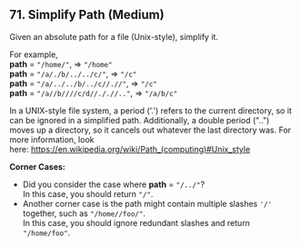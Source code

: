 ## 71. Simplify Path (Medium)

<p>Given an absolute path for a file (Unix-style), simplify it.&nbsp;</p>

<p>For example,<br />
<strong>path</strong> = <code>&quot;/home/&quot;</code>, =&gt; <code>&quot;/home&quot;</code><br />
<strong>path</strong> = <code>&quot;/a/./b/../../c/&quot;</code>, =&gt; <code>&quot;/c&quot;</code><br />
<strong>path</strong> = <code>&quot;/a/../../b/../c//.//&quot;</code>, =&gt; <code>&quot;/c&quot;</code><br />
<strong>path</strong> = <code>&quot;/a//b////c/d//././/..&quot;</code>, =&gt; <code>&quot;/a/b/c&quot;</code></p>

<p>In a UNIX-style file system, a period (&#39;.&#39;) refers to the current directory, so it can be ignored in a simplified path. Additionally, a double period (&quot;..&quot;) moves up a directory, so it cancels out whatever the last directory was. For more information, look here:&nbsp;<a href="https://en.wikipedia.org/wiki/Path_(computing)#Unix_style">https://en.wikipedia.org/wiki/Path_(computing)#Unix_style</a></p>

<p><strong>Corner Cases:</strong></p>

<ul>
	<li>Did you consider the case where <strong>path</strong> = <code>&quot;/../&quot;</code>?<br />
	In this case, you should return <code>&quot;/&quot;</code>.</li>
	<li>Another corner case is the path might contain multiple slashes <code>&#39;/&#39;</code> together, such as <code>&quot;/home//foo/&quot;</code>.<br />
	In this case, you should ignore redundant slashes and return <code>&quot;/home/foo&quot;</code>.</li>
</ul>
